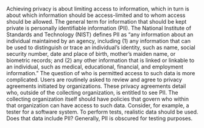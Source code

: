 Achieving privacy is about limiting access to information, which in turn is about which information should be access-limited and to whom access should be allowed. The general term for information that should be kept private is personally identifiable information (PII). The National Institute of Standards and Technology (NIST) defines PII as “any information about an individual maintained by an agency, including (1) any information that can be used to distinguish or trace an individual’s identity, such as name, social security number, date and place of birth, mother’s maiden name, or biometric records; and (2) any other information that is linked or linkable to an individual, such as medical, educational, financial, and employment information.” The question of who is permitted access to such data is more complicated. Users are routinely asked to review and agree to privacy agreements initiated by organizations. These privacy agreements detail who, outside of the collecting organization, is entitled to see PII. The collecting organization itself should have policies that govern who within that organization can have access to such data. Consider, for example, a tester for a software system. To perform tests, realistic data should be used. Does that data include PII? Generally, PII is obscured for testing purposes.